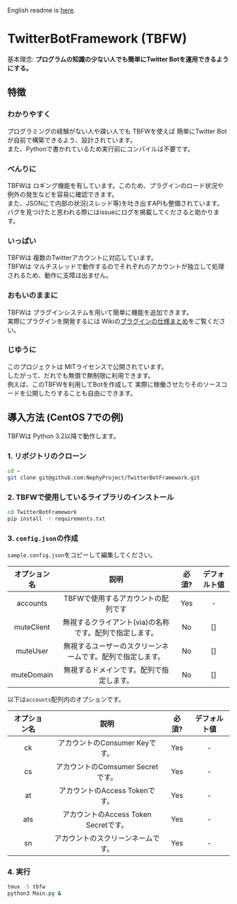 English readme is [here](https://github.com/NephyProject/TwitterBotFramework/blob/master/README_EN.md).

# TwitterBotFramework (TBFW)
基本理念: **プログラムの知識の少ない人でも簡単にTwitter Botを運用できるようにする。**

## 特徴
### わかりやすく
プログラミングの経験がない人や疎い人でも TBFWを使えば 簡単にTwitter Botが自前で構築できるよう、設計されています。
<br>また、Pythonで書かれているため実行前にコンパイルは不要です。

### べんりに
TBFWは ロギング機能を有しています。このため、プラグインのロード状況や 例外の発生などを容易に確認できます。
<br>また、JSONにて内部の状況(スレッド等)を吐き出すAPIも整備されています。
<br>バグを見つけたと思われる際にはissueにログを掲載してくださると助かります。

### いっぱい
TBFWは 複数のTwitterアカウントに対応しています。
<br>TBFWは マルチスレッドで動作するのでそれぞれのアカウントが独立して処理されるため、動作に支障は出ません。

### おもいのままに
TBFWは プラグインシステムを用いて簡単に機能を追加できます。
<br>実際にプラグインを開発するには Wikiの[プラグインの仕様まとめ](https://github.com/NephyProject/TwitterBotFramework/wiki/%5B%E3%83%97%E3%83%A9%E3%82%B0%E3%82%A4%E3%83%B3%5D%E4%BB%95%E6%A7%98)をご覧ください。  

### じゆうに
このプロジェクトは MITライセンスで公開されています。
<br>したがって、だれでも無償で無制限に利用できます。
<br>例えば、このTBFWを利用してBotを作成して 実際に稼働させたりそのソースコードを公開したりすることも自由にできます。

## 導入方法 (CentOS 7での例)
TBFWは Python 3.2以降で動作します。

### 1. リポジトリのクローン
```bash
cd ~
git clone git@github.com:NephyProject/TwitterBotFramework.git
```

### 2. TBFWで使用しているライブラリのインストール
```bash
cd TwitterBotFramework
pip install -r requirements.txt
```

### 3. `config.json`の作成
`sample.config.json`をコピーして編集してください。

|オプション名|説明|必須?|デフォルト値|
|:-----------:|:------------:|:-----------:|:------------:|
|accounts|TBFWで使用するアカウントの配列です|Yes|-|
|muteClient|無視するクライアント(via)の名称です。配列で指定します。|No|[]|
|muteUser|無視するユーザーのスクリーンネームです。配列で指定します。|No|[]|
|muteDomain|無視するドメインです。配列で指定します。|No|[]|

以下は`accounts`配列内のオプションです。

|オプション名|説明|必須?|デフォルト値|
|:-----------:|:------------:|:-----------:|:------------:|
|ck|アカウントのConsumer Keyです。|Yes|-|
|cs|アカウントのComsumer Secretです。|Yes|-|
|at|アカウントのAccess Tokenです。|Yes|-|
|ats|アカウントのAccess Token Secretです。|Yes|-|
|sn|アカウントのスクリーンネームです。|Yes|-|
### 4. 実行
```bash
tmux -S tbfw
python3 Main.py &
```

